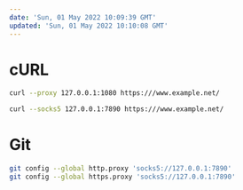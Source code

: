 ```yaml
---
date: 'Sun, 01 May 2022 10:09:39 GMT'
updated: 'Sun, 01 May 2022 10:10:08 GMT'
---
```


# cURL

```sh
curl --proxy 127.0.0.1:1080 https:///www.example.net/
```

```sh
curl --socks5 127.0.0.1:7890 https:///www.example.net/
```

# Git

```sh
git config --global http.proxy 'socks5://127.0.0.1:7890'
git config --global https.proxy 'socks5://127.0.0.1:7890'
```
